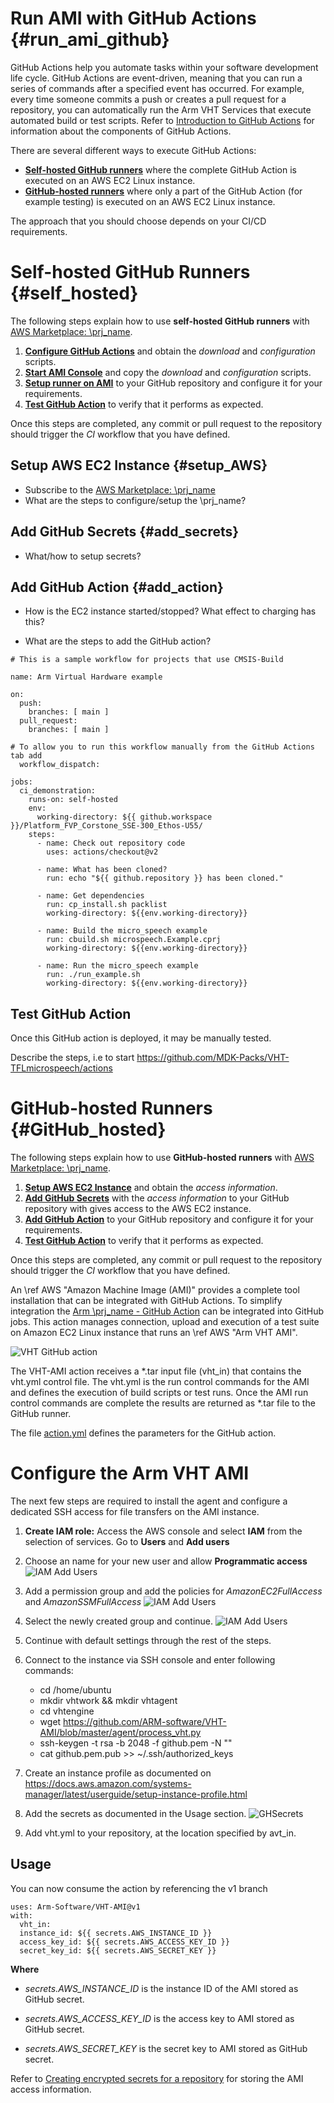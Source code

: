 
# Run AMI with GitHub Actions {#run_ami_github}

GitHub Actions help you automate tasks within your software development life cycle. GitHub Actions are event-driven, meaning that you can run a series of commands after a specified event has occurred.  For example, every time someone commits a push or creates a pull request for a repository, you can automatically run the Arm VHT Services that execute automated build or test scripts. Refer to [Introduction to GitHub Actions](https://docs.github.com/en/actions/learn-github-actions/introduction-to-github-actions) for information about the components of GitHub Actions.

There are several different ways to execute GitHub Actions:
  - [**Self-hosted GitHub runners**](./#self_hosted) where the complete GitHub Action is executed on an AWS EC2 Linux instance.
  - [**GitHub-hosted runners**](./#GitHub_hosted) where only a part of the GitHub Action (for example testing) is executed on an AWS EC2 Linux instance.
  
The approach that you should choose depends on your CI/CD requirements.

# Self-hosted GitHub Runners {#self_hosted}

The following steps explain how to use **self-hosted GitHub runners** with [AWS Marketplace: \prj_name](https://aws.amazon.com/marketplace/search/results?searchTerms=Arm+Virtual+Hardware).

  1. [**Configure GitHub Actions**](#self-hosted1) and obtain the *download* and *configuration* scripts.
  2. [**Start AMI Console**](#self-hosted2) and copy the *download* and *configuration* scripts.
  3. [**Setup runner on AMI**](#self-hosted3) to your GitHub repository and configure it for your requirements.
  4. [**Test GitHub Action**](#test_action) to verify that it performs as expected.
  
Once this steps are completed, any commit or pull request to the repository should trigger the *CI* workflow that you have defined.
  
  
## Setup AWS EC2 Instance {#setup_AWS}

 - Subscribe to the [AWS Marketplace: \prj_name](https://aws.amazon.com/marketplace/search/results?searchTerms=Arm+Virtual+Hardware)
 - What are the steps to configure/setup the \prj_name?

## Add GitHub Secrets {#add_secrets}

 - What/how to setup secrets? 

## Add GitHub Action {#add_action}

 - How is the EC2 instance started/stopped?  What effect to charging has this?

 - What are the steps to add the GitHub action?

```
# This is a sample workflow for projects that use CMSIS-Build

name: Arm Virtual Hardware example

on:
  push:
    branches: [ main ]
  pull_request:
    branches: [ main ]

# To allow you to run this workflow manually from the GitHub Actions tab add
  workflow_dispatch:

jobs:
  ci_demonstration:
    runs-on: self-hosted
    env:
      working-directory: ${{ github.workspace }}/Platform_FVP_Corstone_SSE-300_Ethos-U55/
    steps:
      - name: Check out repository code
        uses: actions/checkout@v2

      - name: What has been cloned?
        run: echo "${{ github.repository }} has been cloned."

      - name: Get dependencies
        run: cp_install.sh packlist
        working-directory: ${{env.working-directory}}

      - name: Build the micro_speech example
        run: cbuild.sh microspeech.Example.cprj
        working-directory: ${{env.working-directory}}

      - name: Run the micro_speech example
        run: ./run_example.sh
        working-directory: ${{env.working-directory}}
```




## Test GitHub Action

Once this GitHub action is deployed, it may be manually tested.

Describe the steps, i.e to start https://github.com/MDK-Packs/VHT-TFLmicrospeech/actions


# GitHub-hosted Runners {#GitHub_hosted}


The following steps explain how to use **GitHub-hosted runners** with [AWS Marketplace: \prj_name](https://aws.amazon.com/marketplace/pp/prodview-urbpq7yo5va7g).

  1. [**Setup AWS EC2 Instance**](#setup_AWS) and obtain the *access information*.
  2. [**Add GitHub Secrets**](#add_secrets) with the *access information* to your GitHub repository with gives access to the AWS EC2 instance.
  3. [**Add GitHub Action**](#add_action) to your GitHub repository and configure it for your requirements.
  4. [**Test GitHub Action**](#test_action) to verify that it performs as expected.
  
Once this steps are completed, any commit or pull request to the repository should trigger the *CI* workflow that you have defined.

An \ref AWS "Amazon Machine Image (AMI)" provides a complete tool installation that can be integrated with GitHub Actions.
To simplify integration the [Arm \prj_name - GitHub Action](https://github.com/ARM-software/VHT-AMI) can be integrated into GitHub jobs. This action manages connection, upload and execution of a test suite on Amazon EC2 Linux instance that runs an \ref AWS "Arm VHT AMI".

![VHT GitHub action](./images/vht_action.png "VHT GitHub action for AMI integration")

The VHT-AMI action receives a *.tar input file (vht_in) that contains the vht.yml control file. The vht.yml is the run control commands for the AMI and defines the execution of build scripts or test runs. Once the AMI run control commands are complete the results are returned as *.tar file to the GitHub runner.

The file [action.yml](https://github.com/ARM-software/VHT-AMI/blob/master/action.yml) defines the parameters for the GitHub action.


# Configure the Arm VHT AMI

The next few steps are required to install the agent and configure a dedicated SSH access for file transfers on the AMI instance.


 1. **Create IAM role:** Access the AWS console and select **IAM** from the selection of services. Go to **Users** and **Add users**

 2. Choose an name for your new user and allow **Programmatic access**
 ![IAM Add Users](./images/IAM1.PNG "IAM user role for Github Actions 1")
 
 3. Add a permission group and add the policies for *AmazonEC2FullAccess* and *AmazonSSMFullAccess*
 ![IAM Add Users](./images/IAM2.PNG "IAM user role for Github Actions 2")

 4. Select the newly created group and continue.
 ![IAM Add Users](./images/IAM3.PNG "IAM user role for Github Actions 3")

 5. Continue with default settings through the rest of the steps.

 6. Connect to the instance via SSH console and enter following commands:
    - cd /home/ubuntu
    - mkdir vhtwork && mkdir vhtagent
    - cd vhtengine
    - wget https://github.com/ARM-software/VHT-AMI/blob/master/agent/process_vht.py
    - ssh-keygen -t rsa -b 2048 -f github.pem -N "" 
    - cat github.pem.pub >> ~/.ssh/authorized_keys

 7. Create an instance profile as documented on https://docs.aws.amazon.com/systems-manager/latest/userguide/setup-instance-profile.html

 8. Add the secrets as documented in the Usage section.
  ![GHSecrets](./images/GHSecrets.png "Github Secrets")

 9. Add vht.yml to your repository, at the location specified by avt_in.


## Usage

You can now consume the action by referencing the v1 branch

```
uses: Arm-Software/VHT-AMI@v1
with:
  vht_in:
  instance_id: ${{ secrets.AWS_INSTANCE_ID }}
  access_key_id: ${{ secrets.AWS_ACCESS_KEY_ID }}
  secret_key_id: ${{ secrets.AWS_SECRET_KEY }}
```

**Where**

 - *secrets.AWS_INSTANCE_ID* is the instance ID of the AMI stored as GitHub secret.

 - *secrets.AWS_ACCESS_KEY_ID* is the access key to AMI stored as GitHub secret.

 - *secrets.AWS_SECRET_KEY* is the secret key to AMI stored as GitHub secret.

Refer to [Creating encrypted secrets for a repository](https://docs.github.com/en/actions/reference/encrypted-secrets#creating-encrypted-secrets-for-a-repository) for storing the AMI access information.

